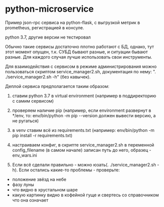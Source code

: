 # python-microservice

Пример json-rpc сервиса на python-flask, с выгрузкой метрик в prometheus, 
регистрацией в консуле.

python 3.7, другие версии не тестировал
  
Обычно такие сервисы достаточно плотно работают с БД, однако, тут этот момент
опущен, т.к. СУБД бывают разные, и ситуации бывают разные. Для каждого случая 
лучше использовать свои инструменты.

Для взаимодействия с сервисом в режиме администрирования можно пользоваться 
скриптом service_manager2.sh, документация по нему: ". ./service_manager2.sh -h"
(без кавычек).

Деплой сервиса предполагается таким образом:
1) ставим python 3.7 в virtual environment (например в поддиректорию с самим 
сервисом)

2) проверяем наличие pip (например,
если environment развернут в */env, то:
env/bin/python -m pip --version должен вывести версию, а не ругаться)

3) в venv ставим всё из requirements.txt (например:
env/bin/python -m pip install -r requirements.txt)

4) настраиваем конфиг, в скрипте service_manager2.sh в переменной 
config_filename (в самом начале) записан путь до него, образец - env_wars.ini

5) Если всё сделали правильно - можно юзать(. ./service_manager2.sh -h). Если остались какие-то проблемы - проверьте:

 * положение звёзд на небе
 * фазу луны
 * что видно в хрустальном шаре
 * какую картинку видно в кофейной гуще и свертесь со справочником что она означает
